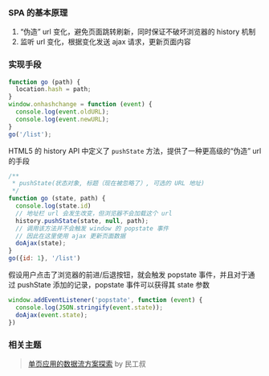 ### SPA 的基本原理

1. “伪造” url 变化，避免页面跳转刷新，同时保证不破坏浏览器的 history 机制
2. 监听 url 变化，根据变化发送 ajax 请求，更新页面内容

### 实现手段

```js
function go (path) {
  location.hash = path;
}
window.onhashchange = function (event) {
  console.log(event.oldURL);
  console.log(event.newURL);
}
go('/list');
```

HTML5 的 history API 中定义了 `pushState` 方法，提供了一种更高级的“伪造” url 的手段

```js
/**
 * pushState(状态对象, 标题（现在被忽略了）, 可选的 URL 地址)
 */
function go (state, path) {
  console.log(state.id)
  // 地址栏 url 会发生改变，但浏览器不会加载这个 url
  history.pushState(state, null, path);
  // 调用该方法并不会触发 window 的 popstate 事件
  // 因此在这里使用 ajax 更新页面数据
  doAjax(state);
}
go({id: 1}, '/list')
```

假设用户点击了浏览器的前进/后退按钮，就会触发 popstate 事件，并且对于通过 pushState 添加的记录，popstate 事件可以获得其 state 参数

```js
window.addEventListener('popstate', function (event) {
  console.log(JSON.stringify(event.state));
  doAjax(event.state);
})
```

### 相关主题

> [单页应用的数据流方案探索](https://zhuanlan.zhihu.com/p/26426054) by 民工叔
